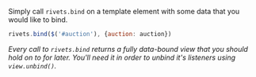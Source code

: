 Simply call `rivets.bind` on a template element with some data that you would like to bind.


```javascript
rivets.bind($('#auction'), {auction: auction})
```

*Every call to `rivets.bind` returns a fully data-bound view that you should hold on to for later. You'll need it in order to unbind it's listeners using `view.unbind()`.*
